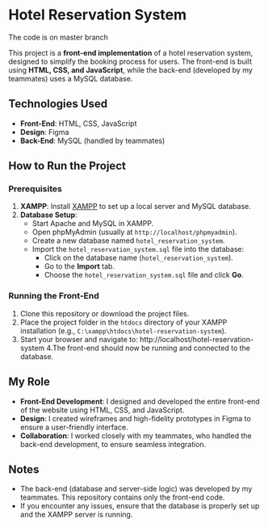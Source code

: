 # Hotel Reservation System
The code is on master branch

This project is a **front-end implementation** of a hotel reservation system, designed to simplify the booking process for users. The front-end is built using **HTML, CSS, and JavaScript**, while the back-end (developed by my teammates) uses a MySQL database.

## Technologies Used
- **Front-End**: HTML, CSS, JavaScript
- **Design**: Figma
- **Back-End**: MySQL (handled by teammates)

## How to Run the Project

### Prerequisites
1. **XAMPP**: Install [XAMPP](https://www.apachefriends.org/index.html) to set up a local server and MySQL database.
2. **Database Setup**:
   - Start Apache and MySQL in XAMPP.
   - Open phpMyAdmin (usually at `http://localhost/phpmyadmin`).
   - Create a new database named `hotel_reservation_system`.
   - Import the `hotel_reservation_system.sql` file into the database:
     - Click on the database name (`hotel_reservation_system`).
     - Go to the **Import** tab.
     - Choose the `hotel_reservation_system.sql` file and click **Go**.

### Running the Front-End
1. Clone this repository or download the project files.
2. Place the project folder in the `htdocs` directory of your XAMPP installation (e.g., `C:\xampp\htdocs\hotel-reservation-system`).
3. Start your browser and navigate to: http://localhost/hotel-reservation-system
4.The front-end should now be running and connected to the database.

## My Role
- **Front-End Development**: I designed and developed the entire front-end of the website using HTML, CSS, and JavaScript.
- **Design**: I created wireframes and high-fidelity prototypes in Figma to ensure a user-friendly interface.
- **Collaboration**: I worked closely with my teammates, who handled the back-end development, to ensure seamless integration.

## Notes
- The back-end (database and server-side logic) was developed by my teammates. This repository contains only the front-end code.
- If you encounter any issues, ensure that the database is properly set up and the XAMPP server is running.
